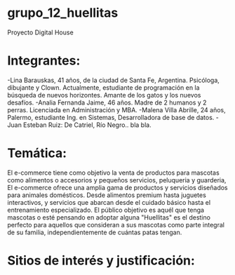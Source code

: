# grupo_12_huellitas
Proyecto Digital House

# Integrantes:
-Lina Barauskas, 41 años, de la ciudad de Santa Fe, Argentina. Psicóloga, dibujante y Clown. Actualmente, estudiante de programación en la búsqueda de nuevos horizontes. Amante de los gatos y los nuevos desafíos.
-Analia Fernanda Jaime, 46 años. Madre de 2 humanos y 2 perras. Licenciada en Administración y MBA.
-Malena Villa Abrille, 24 años, Palermo, estudiante Ing. en Sistemas, Desarrolladora de base de datos.
-Juan Esteban Ruiz: De Catriel, Río Negro.. bla bla.


# Temática:
El e-commerce tiene como objetivo la venta de productos para mascotas como alimentos o accesorios y pequeños servicios, peluqueria y guarderia, El e-commerce ofrece una amplia gama de productos y servicios diseñados para animales domésticos. Desde alimentos premium hasta juguetes interactivos, y servicios que abarcan desde el cuidado básico hasta el entrenamiento especializado.
El público objetivo es aquél que tenga mascotas o esté pensando en adoptar alguna "Huellitas" es el destino perfecto para aquellos que consideran a sus mascotas como parte integral de su familia, independientemente de cuántas patas tengan.

# Sitios de interés y justificación: